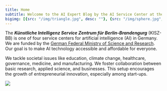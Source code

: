 ```yaml
---
title: Home
subtitle: Welcome to the AI Expert Blog by the AI Service Center at the Hasso Plattner Institute
bigimg: [{src: "/img/triangle.jpg", desc: ""}, {src: "/img/sphere.jpg", desc: ""}, {src: "/img/hexagon.jpg", desc: ""}]
---
```


The ***Künstliche Intelligenz Service Zentrum für  Berlin-Brandengurg*** (KISZ-BB) is one of four service centers for artificial intelligence (AI) in Germany.  We are funded by the [German Federal Ministry of Science and Research](https://www.bundesregierung.de/breg-en/federal-government/ministries/federal-ministry-of-education). Our  goal is to make AI technology accessible and affordable for everyone.

We tackle societal issues like education, climate change, healthcare, governance, medicine, and manufacturing. We foster collaboration between basic research, applied science, and businesses. This setup encourages the growth of entrepreneurial innovation, especially among start-ups.

![](/img/ai_centers_2.png)

